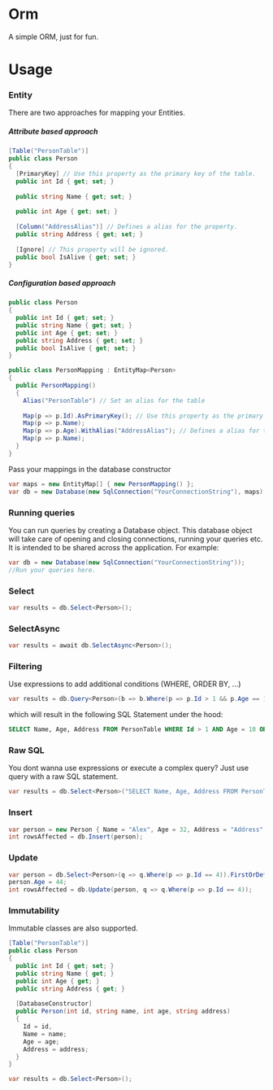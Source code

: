 # Orm
A simple ORM, just for fun.

# Usage
### Entity
There are two approaches for mapping your Entities.
##### Attribute based approach
```csharp
[Table("PersonTable")]
public class Person
{
  [PrimaryKey] // Use this property as the primary key of the table.
  public int Id { get; set; }
  
  public string Name { get; set; }
  
  public int Age { get; set; }
 
  [Column("AddressAlias")] // Defines a alias for the property.
  public string Address { get; set; }
  
  [Ignore] // This property will be ignored.
  public bool IsAlive { get; set; }
}
```
##### Configuration based approach
```csharp
public class Person
{
  public int Id { get; set; }
  public string Name { get; set; }
  public int Age { get; set; }
  public string Address { get; set; }
  public bool IsAlive { get; set; }
}

public class PersonMapping : EntityMap<Person> 
{
  public PersonMapping() 
  {
    Alias("PersonTable") // Set an alias for the table
    
    Map(p => p.Id).AsPrimaryKey(); // Use this property as the primary key.
    Map(p => p.Name);
    Map(p => p.Age).WithAlias("AddressAlias"); // Defines a alias for this property.
    Map(p => p.Name);
  }
}
```
Pass your mappings in the database constructor
```csharp
var maps = new EntityMap[] { new PersonMapping() };
var db = new Database(new SqlConnection("YourConnectionString"), maps);
```

### Running queries
You can run queries by creating a Database object.
This database object will take care of opening and closing connections, running your queries etc.
It is intended to be shared across the application.
For example:
```csharp
var db = new Database(new SqlConnection("YourConnectionString"));
//Run your queries here.
```
### Select
```csharp
var results = db.Select<Person>();
```
### SelectAsync
```csharp
var results = await db.SelectAsync<Person>();
```
### Filtering
Use expressions to add additional conditions (WHERE, ORDER BY, ...)
```csharp
var results = db.Query<Person>(b => b.Where(p => p.Id > 1 && p.Age == 10).OrderBy(a => a.Id));
```
which will result in the following SQL Statement under the hood:
```sql
SELECT Name, Age, Address FROM PersonTable WHERE Id > 1 AND Age = 10 ORDER BY Id ASC
```

### Raw SQL
You dont wanna use expressions or execute a complex query?
Just use query with a raw SQL statement.
```csharp
var results = db.Select<Person>("SELECT Name, Age, Address FROM PersonTable WHERE Id > 1");
```

### Insert
```csharp
var person = new Person { Name = "Alex", Age = 32, Address = "Address" };
int rowsAffected = db.Insert(person);
```

### Update
```csharp
var person = db.Select<Person>(q => q.Where(p => p.Id == 4)).FirstOrDefault();
person.Age = 44;
int rowsAffected = db.Update(person, q => q.Where(p => p.Id == 4));
```

### Immutability
Immutable classes are also supported.
```csharp
[Table("PersonTable")]
public class Person
{
  public int Id { get; set; }
  public string Name { get; }
  public int Age { get; }
  public string Address { get; }
  
  [DatabaseConstructor]
  public Person(int id, string name, int age, string address)
  {
    Id = id,
    Name = name;
    Age = age;
    Address = address;
  }
}

var results = db.Select<Person>();
```
